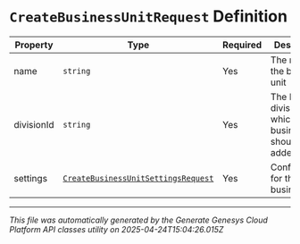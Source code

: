# `CreateBusinessUnitRequest` Definition

| Property | Type | Required | Description |
|----------|------|----------|-------------|
| name | `string` | Yes | The name of the business unit |
| divisionId | `string` | Yes | The ID of the division to which the business unit should be added |
| settings | [`CreateBusinessUnitSettingsRequest`](createbusinessunitsettingsrequest-definition.md) | Yes | Configuration for the business unit |

---

*This file was automatically generated by the Generate Genesys Cloud Platform API classes utility on 2025-04-24T15:04:26.015Z*
